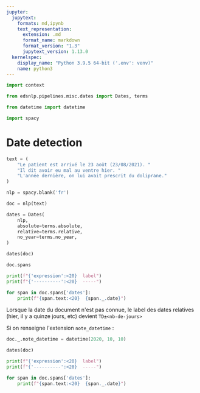 ```yaml
---
jupyter:
  jupytext:
    formats: md,ipynb
    text_representation:
      extension: .md
      format_name: markdown
      format_version: "1.3"
      jupytext_version: 1.13.0
  kernelspec:
    display_name: "Python 3.9.5 64-bit ('.env': venv)"
    name: python3
---
```


```python
import context
```

```python
from edsnlp.pipelines.misc.dates import Dates, terms
```

```python
from datetime import datetime
```

```python
import spacy
```

# Date detection

```python
text = (
    "Le patient est arrivé le 23 août (23/08/2021). "
    "Il dit avoir eu mal au ventre hier. "
    "L'année dernière, on lui avait prescrit du doliprane."
)
```

```python
nlp = spacy.blank('fr')
```

```python
doc = nlp(text)
```

```python
dates = Dates(
    nlp,
    absolute=terms.absolute,
    relative=terms.relative,
    no_year=terms.no_year,
)
```

```python
dates(doc)
```

```python
doc.spans
```

```python
print(f"{'expression':<20}  label")
print(f"{'----------':<20}  -----")

for span in doc.spans['dates']:
    print(f"{span.text:<20}  {span._.date}")
```

Lorsque la date du document n'est pas connue, le label des dates relatives (hier, il y a quinze jours, etc) devient `TD±<nb-de-jours>`

Si on renseigne l'extension `note_datetime` :

```python
doc._.note_datetime = datetime(2020, 10, 10)
```

```python
dates(doc)
```

```python
print(f"{'expression':<20}  label")
print(f"{'----------':<20}  -----")

for span in doc.spans['dates']:
    print(f"{span.text:<20}  {span._.date}")
```
